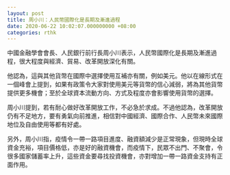 ```yaml
---
layout: post
title: 周小川：人民幣國際化是長期及漸進過程
date: 2020-06-22 10:02:07.000000000 +08:00
categories: rthk
---
```


中國金融學會會長、人民銀行前行長周小川表示，人民幣國際化是長期及漸進過程，很大程度與經濟、貿易、改革開放深化有關。

他認為，這與其他貨幣在國際中選擇使用互補亦有關，例如美元。他以在線形式在一個峰會上提到，如果有政策令大家對使用美元等貨幣的信心減弱，將為其他貨幣提供更多機會；至於全球資本流動方向、方式及程度亦會影響使用貨幣的選擇。

周小川提到，若有耐心做好改革開放工作，不必急於求成。不過他認為，改革開放仍有不足地方，要有勇氣向前推進，相信對中國經濟、國際合作、人民幣未來國際地位及自由使用等都有好處。

另外，周小川指，疫情令一帶一路項目進度、融資額減少是正常現象，但現時全球資金充裕，項目價格低，亦是好的融資機會，而疫情下，民眾不出門、不聚會，令很多國家儲蓄率上升，這些資金要尋找投資機會，亦對增加一帶一路資金支持有正面作用。
